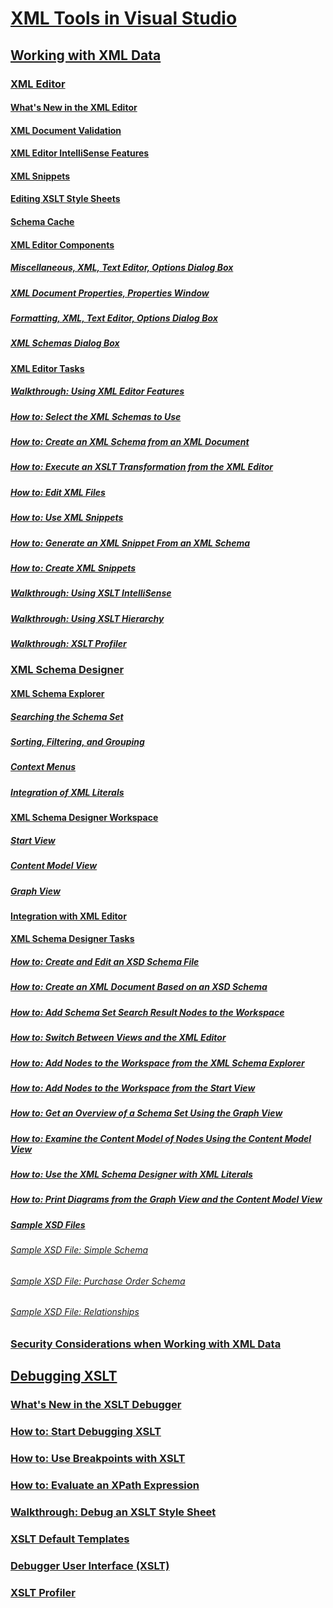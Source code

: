 # [XML Tools in Visual Studio](xml-tools-in-visual-studio.md)
## [Working with XML Data](working-with-xml-data.md)
### [XML Editor](xml-editor.md)
#### [What's New in the XML Editor](what-s-new-in-the-xml-editor.md)
#### [XML Document Validation](xml-document-validation.md)
#### [XML Editor IntelliSense Features](xml-editor-intellisense-features.md)
#### [XML Snippets](xml-snippets.md)
#### [Editing XSLT Style Sheets](editing-xslt-style-sheets.md)
#### [Schema Cache](schema-cache.md)
#### [XML Editor Components](xml-editor-components.md)
##### [Miscellaneous, XML, Text Editor, Options Dialog Box](miscellaneous-xml-text-editor-options-dialog-box.md)
##### [XML Document Properties, Properties Window](xml-document-properties-properties-window.md)
##### [Formatting, XML, Text Editor, Options Dialog Box](formatting-xml-text-editor-options-dialog-box.md)
##### [XML Schemas Dialog Box](xml-schemas-dialog-box.md)
#### [XML Editor Tasks](xml-editor-tasks.md)
##### [Walkthrough: Using XML Editor Features](walkthrough-using-xml-editor-features.md)
##### [How to: Select the XML Schemas to Use](how-to-select-the-xml-schemas-to-use.md)
##### [How to: Create an XML Schema from an XML Document](how-to-create-an-xml-schema-from-an-xml-document.md)
##### [How to: Execute an XSLT Transformation from the XML Editor](how-to-execute-an-xslt-transformation-from-the-xml-editor.md)
##### [How to: Edit XML Files](how-to-edit-xml-files.md)
##### [How to: Use XML Snippets](how-to-use-xml-snippets.md)
##### [How to: Generate an XML Snippet From an XML Schema](how-to-generate-an-xml-snippet-from-an-xml-schema.md)
##### [How to: Create XML Snippets](how-to-create-xml-snippets.md)
##### [Walkthrough: Using XSLT IntelliSense](walkthrough-using-xslt-intellisense.md)
##### [Walkthrough: Using XSLT Hierarchy](walkthrough-using-xslt-hierarchy.md)
##### [Walkthrough: XSLT Profiler](walkthrough-xslt-profiler.md)
### [XML Schema Designer](xml-schema-designer.md)
#### [XML Schema Explorer](xml-schema-explorer.md)
##### [Searching the Schema Set](searching-the-schema-set.md)
##### [Sorting, Filtering, and Grouping](sorting-filtering-and-grouping-xml-schema-explorer.md)
##### [Context Menus](context-menus-xml-schema-explorer.md)
##### [Integration of XML Literals](integration-of-xml-literals-with-xml-schema-explorer.md)
#### [XML Schema Designer Workspace](xml-schema-designer-workspace.md)
##### [Start View](start-view.md)
##### [Content Model View](content-model-view.md)
##### [Graph View](graph-view.md)
#### [Integration with XML Editor](integration-with-xml-editor.md)
#### [XML Schema Designer Tasks](xml-schema-designer-tasks.md)
##### [How to: Create and Edit an XSD Schema File](how-to-create-and-edit-an-xsd-schema-file.md)
##### [How to: Create an XML Document Based on an XSD Schema](how-to-create-an-xml-document-based-on-an-xsd-schema.md)
##### [How to: Add Schema Set Search Result Nodes to the Workspace](how-to-add-schema-set-search-result-nodes-to-the-workspace.md)
##### [How to: Switch Between Views and the XML Editor](how-to-switch-between-views-and-the-xml-editor.md)
##### [How to: Add Nodes to the Workspace from the XML Schema Explorer](how-to-add-nodes-to-the-workspace-from-the-xml-schema-explorer.md)
##### [How to: Add Nodes to the Workspace from the Start View](how-to-add-nodes-to-the-workspace-from-the-start-view.md)
##### [How to: Get an Overview of a Schema Set Using the Graph View](how-to-get-an-overview-of-a-schema-set-using-the-graph-view.md)
##### [How to: Examine the Content Model of Nodes Using the Content Model View](how-to-examine-the-content-model-of-nodes-using-the-content-model-view.md)
##### [How to: Use the XML Schema Designer with XML Literals](how-to-use-the-xml-schema-designer-with-xml-literals.md)
##### [How to: Print Diagrams from the Graph View and the Content Model View](how-to-print-diagrams-from-the-graph-view-and-the-content-model-view.md)
##### [Sample XSD Files](sample-xsd-files.md)
###### [Sample XSD File: Simple Schema](sample-xsd-file-simple-schema.md)
###### [Sample XSD File: Purchase Order Schema](sample-xsd-file-purchase-order-schema.md)
###### [Sample XSD File: Relationships](sample-xsd-file-relationships.md)
### [Security Considerations when Working with XML Data](security-considerations-when-working-with-xml-data.md)
## [Debugging XSLT](debugging-xslt.md)
### [What's New in the XSLT Debugger](what-s-new-in-the-xslt-debugger.md)
### [How to: Start Debugging XSLT](how-to-start-debugging-xslt.md)
### [How to: Use Breakpoints with XSLT](how-to-use-breakpoints-with-xslt.md)
### [How to: Evaluate an XPath Expression](how-to-evaluate-an-xpath-expression.md)
### [Walkthrough: Debug an XSLT Style Sheet](walkthrough-debug-an-xslt-style-sheet.md)
### [XSLT Default Templates](xslt-default-templates.md)
### [Debugger User Interface (XSLT)](debugger-user-interface-xslt.md)
### [XSLT Profiler](xslt-profiler.md)

